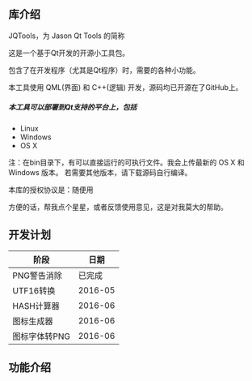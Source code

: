## 库介绍

JQTools，为 Jason Qt Tools 的简称

这是一个基于Qt开发的开源小工具包。

包含了在开发程序（尤其是Qt程序）时，需要的各种小功能。

本工具使用 QML(界面) 和 C++(逻辑) 开发，源码均已开源在了GitHub上。

##### 本工具可以部署到Qt支持的平台上，包括

* Linux
* Windows
* OS X

注：在bin目录下，有可以直接运行的可执行文件。我会上传最新的 OS X 和 Windows 版本。
若需要其他版本，请下载源码自行编译。 

本库的授权协议是：随便用

方便的话，帮我点个星星，或者反馈使用意见，这是对我莫大的帮助。

## 开发计划

阶段|日期
---|---
PNG警告消除|已完成
UTF16转换|2016-05
HASH计算器|2016-06
图标生成器|2016-06
图标字体转PNG|2016-06

## 功能介绍

